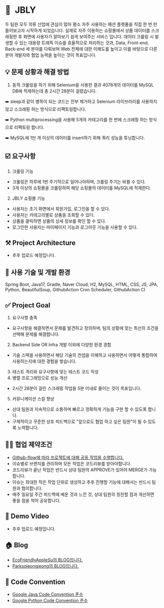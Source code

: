 # 👕  JBLY
두 팀원 모두 의류 산업에 관심이 많아 평소 자주 사용하는 패션 플랫폼을 직접 한 번 만들어보고자 시작하게 되었습니다. 실제로 자주 이용하는 쇼핑몰에서 상품 데이터를 스크래핑한 후 화면에 사용자가 알아보기 쉽게 보여주는 서비스 입니다. 데이터 크롤링 시 발생할 수 있는 대용량 트래픽 이슈를 효율적으로 처리하는 것과, Data, Front-end, Back-end 세 분야를 다뤄보며 Web 전체에 대한 이해도를 높이고 이를 바탕으로 다른 분야 개발자와 협업 능력을 높이는 것이 목표입니다.

## 💡 문제 상황과 해결 방법
1. 동적 크롤링을 하기 위해 Selenium을 사용한 결과 4078개의 데이터를 MySQL DB에 적재하는데 총 2시간 28분이 걸렸습니다.

➡️ sleep과 같이 병목이 되는 코드는 전부 제거하고 Selenium 라이브러리를 사용하지 않고 스크래핑 하는 방식으로 리팩토링합니다. 

➡️ Python multiprocessing을 사용해 5개의 카테고리를 한 번에 스크래핑 하는 방식으로 리팩토링 합니다.

➡️ MySQL에 1만 개 이상의 데이터를 insert하기 위해 쿼리 성능을 튜닝합니다.

## ☑️ 요구사항
1. 크롤링 기능
  - 크롤링은 하루에 1번 주기적으로 일어나야하며, 크롤링 주기는 바뀔 수 있다.
  - 3개 이상의 쇼핑몰을 크롤링하여 해당 쇼핑몰의 데이터를 MySQL에 적재한다.

2. JBLY 쇼핑몰 기능
  - 사용자는 초기 화면에서 회원가입, 로그인을 할 수 있다.
  - 사용자는 카테고리별로 상품을 조회할 수 있다.
  - 상품을 클릭하면 상품의 상세 정보를 확인 할 수 있다.
  - 로그인한 사용자는 마이페이지 기능과 로그아웃 기능을 사용할 수 있다.

## ⚒️ Project Architecture
- 추후 업로드 예정입니다.

## 📖 사용 기술 및 개발 환경
Spring Boot, Java17, Gradle, Naver Cloud, H2, MySQL, HTML, CSS, JS, JPA, Python, BeautifulSoup, GithubAction Cron Scheduler, GithubAction CI

## ✅ Project Goal
1. 요구사항 충족
  - 요구사항을 해결하면서 문제를 발견하고 정의하며, 팀의 상황에 맞는 최선의 조건을 선택해 문제를 해결합니다.
2. Backend Side OR Infra 개발 이외에 다양한 환경 경험
  - 기술 스택을 사용하면서 해당 기술의 컨셉을 이해하고 사용하면서 어떻게 통합하여 사용하는지에 대한 경험을 쌓습니다.
3. 테스트 격리와 요구사항에 맞는 테스트 코드 작성
4. 병렬 프로그래밍으로 성능 개선
  - 2시간 28분이 걸린 스크래핑 작업을 5분 이내로 줄이는 것이 목표입니다.
5. 커뮤니케이션 스킬 향상
  - 상대 팀원과 지속적으로 소통하며 빠르고 정확하게 기능을 구현 할 수 있도록 합니다.
  - 구체적이고 꾸준한 상호 피드백으로 "앞으로도 협업 하고 싶은 팀원"이 될 수 있도록 노력합니다.

## ✍🏻 협업 제약조건
- [Github-flow에 따라 프로젝트에 대해 공동 작업을 수행합니다.](https://docs.github.com/ko/get-started/quickstart/github-flow)
- 이슈별로 브랜치를 관리하며 모든 작업은 코드리뷰를 받아야합니다.  
- 코드리뷰가 끝난 작업은 반드시 상대 팀원의 APPROVE가 있어야 MERGE가 가능합니다.
- 이슈는 최대한 작은 작업 단위로 생성하고 추후 진행할 기능에 대해서는 반드시 팀원과 협의합니다.
- 매주 일요일 주간 피드백에 배운 것과 느낀 것, 상대 팀원의 칭찬할 점과 개선하면 좋을 점을 적어 공유합니다. 

## 🎥 Demo Video
- 추후 업로드 예정입니다.

## 🏠 Blog
- [EcoFriendlyAppleSu의 BLOG입니다.](https://ecofriendlyapplesu.tistory.com)
- [Parksojeongjeong의 BLOG입니다.](https://creeraria.tistory.com/)

## 👀 Code Convention
- [Google Java Code Convention 준수](https://google.github.io/styleguide/javaguide.html)
- [Google Python Code Convention 준수](https://google.github.io/styleguide/pyguide.html)
